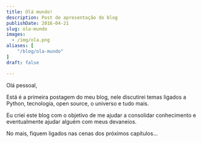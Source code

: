 ```yaml
---
title: Olá mundo!
description: Post de apresentação do blog
publishDate: 2016-04-21
slug: ola-mundo
images:
  - /img/ola.png
aliases: [
    "/blog/ola-mundo"
]
draft: false

---
```


Olá pessoal,

Está é a primeira postagem do meu blog, nele discutirei temas ligados a Python, tecnologia, open source, o universo e tudo mais.

Eu criei este blog com o objetivo de me ajudar a consolidar conhecimento e eventualmente ajudar alguém com meus devaneios.

No mais, fiquem ligados nas cenas dos próximos capítulos...
